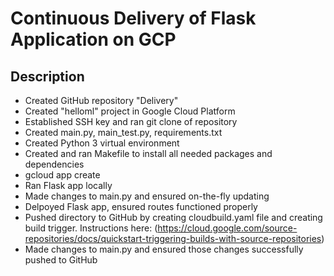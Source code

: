 Continuous Delivery of Flask Application on GCP
 =============

Description
---------------

* Created GitHub repository "Delivery" 
* Created "helloml" project in Google Cloud Platform
* Established SSH key and ran git clone of repository
* Created main.py, main_test.py, requirements.txt
* Created Python 3 virtual environment
* Created and ran Makefile to install all needed packages and dependencies
* gcloud app create 
* Ran Flask app locally
* Made changes to main.py and ensured on-the-fly updating
* Delpoyed Flask app, ensured routes functioned properly
* Pushed directory to GitHub by creating cloudbuild.yaml file and creating build trigger.  Instructions here: (https://cloud.google.com/source-repositories/docs/quickstart-triggering-builds-with-source-repositories) 
* Made changes to main.py and ensured those changes successfully pushed to GitHub
